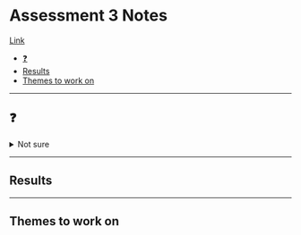 # Assessment 3 Notes <!-- omit in toc -->

[Link](https://docs.google.com/forms/d/e/1FAIpQLSeU219LrKoma-D-s2EgC-AKA8IsBAc1-2yLaz7abiegNX6O-w/viewform)

- [❓](#%E2%9D%93)
- [Results](#Results)
- [Themes to work on](#Themes-to-work-on)

---

## ❓

<details><summary>Not sure</summary>

</details>

---

## Results

<!-- ![assessment3](../../images/assessment3-score.png)

82% -->

---

## Themes to work on


